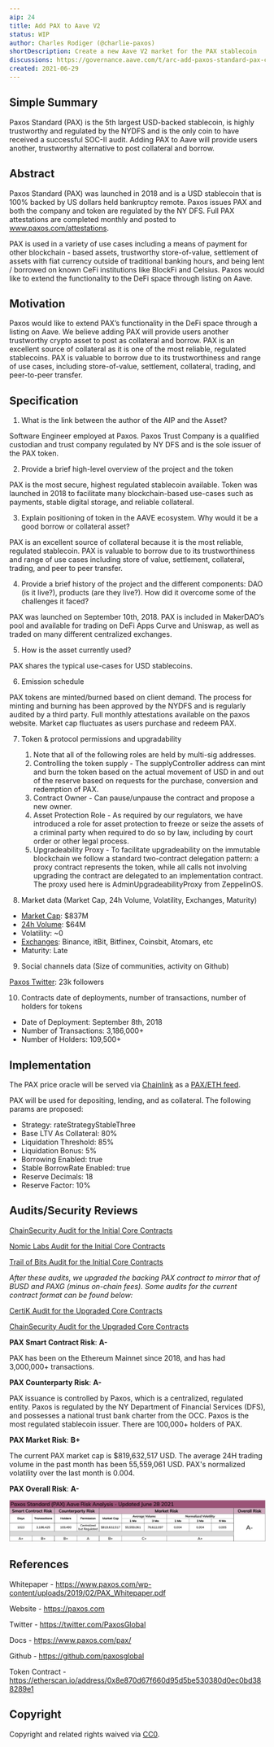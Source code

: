 ```yaml
---
aip: 24
title: Add PAX to Aave V2
status: WIP
author: Charles Rodiger (@charlie-paxos)
shortDescription: Create a new Aave V2 market for the PAX stablecoin
discussions: https://governance.aave.com/t/arc-add-paxos-standard-pax-collateral-borrow-support/3739
created: 2021-06-29
---
```


## Simple Summary

Paxos Standard (PAX) is the 5th largest USD-backed stablecoin, is highly trustworthy and regulated by the NYDFS and is the only coin to have received a successful SOC-II audit. Adding PAX to Aave will provide users another, trustworthy alternative to post collateral and borrow.

## Abstract

Paxos Standard (PAX) was launched in 2018 and is a USD stablecoin that is 100% backed by US dollars held bankruptcy remote. Paxos issues PAX and both the company and token are regulated by the NY DFS. Full PAX attestations are completed monthly and posted to www.paxos.com/attestations.

PAX is used in a variety of use cases including a means of payment for other blockchain - based assets, trustworthy store-of-value, settlement of assets with fiat currency outside of traditional banking hours, and being lent / borrowed on known CeFi institutions like BlockFi and Celsius. Paxos would like to extend the functionality to the DeFi space through listing on Aave.

## Motivation

Paxos would like to extend PAX’s functionality in the DeFi space through a listing on Aave. We believe adding PAX will provide users another trustworthy crypto asset to post as collateral and borrow. PAX is an excellent source of collateral as it is one of the most reliable, regulated stablecoins. PAX is valuable to borrow due to its trustworthiness and range of use cases, including store-of-value, settlement, collateral, trading, and peer-to-peer transfer.

## Specification

1. What is the link between the author of the AIP and the Asset?

Software Engineer employed at Paxos. Paxos Trust Company is a qualified custodian and trust company regulated by NY DFS and is the sole issuer of the PAX token.

2. Provide a brief high-level overview of the project and the token

PAX is the most secure, highest regulated stablecoin available. Token was launched in 2018 to facilitate many blockchain-based use-cases such as payments, stable digital storage, and reliable collateral.

3. Explain positioning of token in the AAVE ecosystem. Why would it be a good borrow or collateral asset?

PAX is an excellent source of collateral because it is the most reliable, regulated stablecoin. PAX is valuable to borrow due to its trustworthiness and range of use cases including store of value, settlement, collateral, trading, and peer to peer transfer.

4. Provide a brief history of the project and the different components: DAO (is it live?), products (are they live?). How did it overcome some of the challenges it faced?

PAX was launched on September 10th, 2018. PAX is included in MakerDAO’s pool and available for trading on DeFi Apps Curve and Uniswap, as well as traded on many different centralized exchanges.

5. How is the asset currently used?

PAX shares the typical use-cases for USD stablecoins.

6. Emission schedule

    
PAX tokens are minted/burned based on client demand. The process for minting and burning has been approved by the NYDFS and is regularly audited by a third party. Full monthly attestations available on the paxos website. Market cap fluctuates as users purchase and redeem PAX.

7. Token & protocol permissions and upgradability
    1. Note that all of the following roles are held by multi-sig addresses.
    2. Controlling the token supply - The supplyController address can mint and burn the token based on the actual movement of USD in and out of the reserve based on requests for the purchase, conversion and redemption of PAX.
    3. Contract Owner - Can pause/unpause the contract and propose a new owner.
    4. Asset Protection Role - As required by our regulators, we have introduced a role for asset protection to freeze or seize the assets of a criminal party when required to do so by law, including by court order or other legal process.
    5. Upgradeability Proxy - To facilitate upgradeability on the immutable blockchain we follow a standard two-contract delegation pattern: a proxy contract represents the token, while all calls not involving upgrading the contract are delegated to an implementation contract. The proxy used here is AdminUpgradeabilityProxy from ZeppelinOS.
    

8. Market data (Market Cap, 24h Volume, Volatility, Exchanges, Maturity)

* [Market Cap](https://etherscan.io/token/0x8e870d67f660d95d5be530380d0ec0bd388289e1): $837M
* [24h Volume](https://www.coingecko.com/en/coins/paxos-standard): $64M
* Volatility: ~0
* [Exchanges](https://www.coingecko.com/en/coins/paxos-standard#markets): Binance, itBit, Bitfinex, Coinsbit, Atomars, etc
* Maturity: Late

9. Social channels data (Size of communities, activity on Github)
   
[Paxos Twitter](https://twitter.com/PaxosGlobal): 23k followers

10. Contracts date of deployments, number of transactions, number of holders for tokens

* Date of Deployment: September 8th, 2018
* Number of Transactions: 3,186,000+ 
* Number of Holders: 109,500+

## Implementation

The PAX price oracle will be served via [Chainlink](http://chain.link) as a [PAX/ETH feed](https://data.chain.link/ethereum/mainnet/crypto-eth/pax-eth). 

PAX will be used for depositing, lending, and as collateral. The following params are proposed:

- Strategy: rateStrategyStableThree
- Base LTV As Collateral: 80%
- Liquidation Threshold: 85%
- Liquidation Bonus: 5%
- Borrowing Enabled: true
- Stable BorrowRate Enabled: true
- Reserve Decimals: 18
- Reserve Factor: 10%

## Audits/Security Reviews

[ChainSecurity Audit for the Initial Core Contracts](https://github.com/paxosglobal/pax-contracts/blob/master/audit-reports/ChainSecurity_Audit_Report.pdf)

[Nomic Labs Audit for the Initial Core Contracts](https://github.com/paxosglobal/pax-contracts/blob/master/audit-reports/Nomic_Labs_Audit_Report.pdf)

[Trail of Bits Audit for the Initial Core Contracts](https://github.com/paxosglobal/pax-contracts/blob/master/audit-reports/Trail_of_Bits_Audit_Report.pdf)

*After these audits, we upgraded the backing PAX contract to mirror that of BUSD and PAXG (minus on-chain fees). Some audits for the current contract format can be found below:*

[CertiK Audit for the Upgraded Core Contracts](https://github.com/paxosglobal/paxos-gold-contract/blob/master/audit-reports/paxg-audits/CertiK_Verification_Report_for_Paxos.pdf)

[ChainSecurity Audit for the Upgraded Core Contracts](https://github.com/paxosglobal/paxos-gold-contract/blob/master/audit-reports/paxg-audits/ChainSecurity_PAXOS-GOLD.pdf)

**PAX Smart Contract Risk**: **A-**

PAX has been on the Ethereum Mainnet since 2018, and has had 3,000,000+ transactions.

**PAX Counterparty Risk**: **A-**

PAX issuance is controlled by Paxos, which is a centralized, regulated entity. Paxos is regulated by the NY Department of Financial Services (DFS), and possesses a national trust bank charter from the OCC. Paxos is the most regulated stablecoin issuer.
There are 100,000+ holders of PAX.

**PAX Market Risk**: **B+**

The current PAX market cap is $819,632,517 USD. The average 24H trading volume in the past month has been 55,559,061 USD. PAX's normalized volatility over the last month is 0.004.

**PAX Overall Risk**: **A-**

![PAX Risk Analysis](../assets/AIP-23/aip23-img.png?raw=true "PAX Risk Analysis")

## References

Whitepaper - https://www.paxos.com/wp-content/uploads/2019/02/PAX_Whitepaper.pdf

Website - https://paxos.com

Twitter - https://twitter.com/PaxosGlobal

Docs - https://www.paxos.com/pax/

Github - https://github.com/paxosglobal

Token Contract - https://etherscan.io/address/0x8e870d67f660d95d5be530380d0ec0bd388289e1

## Copyright

Copyright and related rights waived via [CC0](https://creativecommons.org/publicdomain/zero/1.0/).
